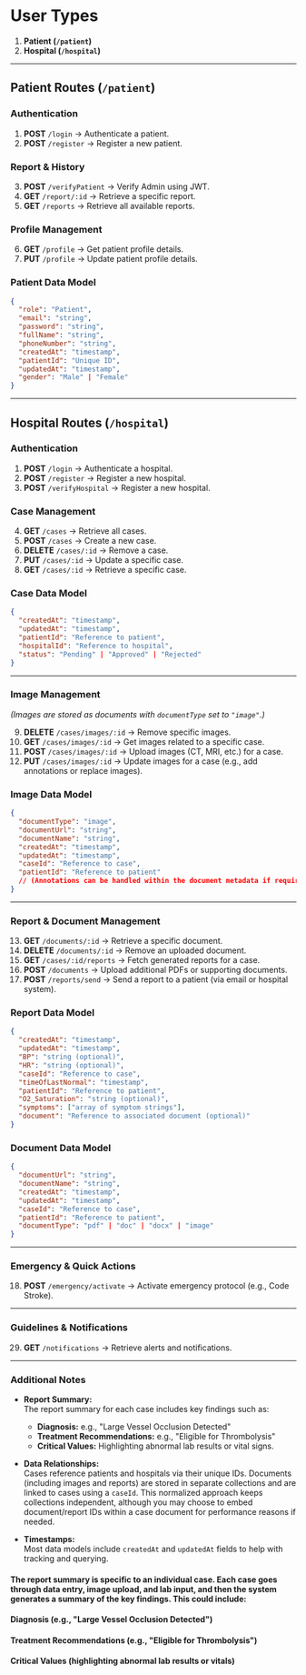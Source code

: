 # **User Types**

1. **Patient (`/patient`)**
2. **Hospital (`/hospital`)**

---

## **Patient Routes (`/patient`)**

### **Authentication**

1. **POST** `/login` → Authenticate a patient.
2. **POST** `/register` → Register a new patient.

### **Report & History**

3. **POST** `/verifyPatient` → Verify Admin using JWT.
4. **GET** `/report/:id` → Retrieve a specific report.
5. **GET** `/reports` → Retrieve all available reports.

### **Profile Management**

6. **GET** `/profile` → Get patient profile details.
7. **PUT** `/profile` → Update patient profile details.

### **Patient Data Model**

```json
{
  "role": "Patient",
  "email": "string",
  "password": "string",
  "fullName": "string",
  "phoneNumber": "string",
  "createdAt": "timestamp",
  "patientId": "Unique ID",
  "updatedAt": "timestamp",
  "gender": "Male" | "Female"
}
```

---

## **Hospital Routes (`/hospital`)**

### **Authentication**

1. **POST** `/login` → Authenticate a hospital.
2. **POST** `/register` → Register a new hospital.
3. **POST** `/verifyHospital` → Register a new hospital.

### **Case Management**

4. **GET** `/cases` → Retrieve all cases.
5. **POST** `/cases` → Create a new case.
6. **DELETE** `/cases/:id` → Remove a case.
7. **PUT** `/cases/:id` → Update a specific case.
8. **GET** `/cases/:id` → Retrieve a specific case.

### **Case Data Model**

```json
{
  "createdAt": "timestamp",
  "updatedAt": "timestamp",
  "patientId": "Reference to patient",
  "hospitalId": "Reference to hospital",
  "status": "Pending" | "Approved" | "Rejected"
}
```

---

### **Image Management**

_(Images are stored as documents with `documentType` set to `"image"`.)_

9. **DELETE** `/cases/images/:id` → Remove specific images.
10. **GET** `/cases/images/:id` → Get images related to a specific case.
11. **POST** `/cases/images/:id` → Upload images (CT, MRI, etc.) for a case.
12. **PUT** `/cases/images/:id` → Update images for a case (e.g., add annotations or replace images).

### **Image Data Model**

```json
{
  "documentType": "image",
  "documentUrl": "string",
  "documentName": "string",
  "createdAt": "timestamp",
  "updatedAt": "timestamp",
  "caseId": "Reference to case",
  "patientId": "Reference to patient"
  // (Annotations can be handled within the document metadata if required.)
}
```

---

### **Report & Document Management**

13. **GET** `/documents/:id` → Retrieve a specific document.
14. **DELETE** `/documents/:id` → Remove an uploaded document.
15. **GET** `/cases/:id/reports` → Fetch generated reports for a case.
16. **POST** `/documents` → Upload additional PDFs or supporting documents.
17. **POST** `/reports/send` → Send a report to a patient (via email or hospital system).

### **Report Data Model**

```json
{
  "createdAt": "timestamp",
  "updatedAt": "timestamp",
  "BP": "string (optional)",
  "HR": "string (optional)",
  "caseId": "Reference to case",
  "timeOfLastNormal": "timestamp",
  "patientId": "Reference to patient",
  "O2_Saturation": "string (optional)",
  "symptoms": ["array of symptom strings"],
  "document": "Reference to associated document (optional)"
}
```

### **Document Data Model**

```json
{
  "documentUrl": "string",
  "documentName": "string",
  "createdAt": "timestamp",
  "updatedAt": "timestamp",
  "caseId": "Reference to case",
  "patientId": "Reference to patient",
  "documentType": "pdf" | "doc" | "docx" | "image"
}
```

---

### **Emergency & Quick Actions**

18. **POST** `/emergency/activate` → Activate emergency protocol (e.g., Code Stroke).

---

### **Guidelines & Notifications**

29. **GET** `/notifications` → Retrieve alerts and notifications.

---

### **Additional Notes**

- **Report Summary:**  
  The report summary for each case includes key findings such as:

  - **Diagnosis:** e.g., "Large Vessel Occlusion Detected"
  - **Treatment Recommendations:** e.g., "Eligible for Thrombolysis"
  - **Critical Values:** Highlighting abnormal lab results or vital signs.

- **Data Relationships:**  
  Cases reference patients and hospitals via their unique IDs. Documents (including images and reports) are stored in separate collections and are linked to cases using a `caseId`. This normalized approach keeps collections independent, although you may choose to embed document/report IDs within a case document for performance reasons if needed.

- **Timestamps:**  
  Most data models include `createdAt` and `updatedAt` fields to help with tracking and querying.

#### The report summary is specific to an individual case. Each case goes through data entry, image upload, and lab input, and then the system generates a summary of the key findings. This could include:

#### Diagnosis (e.g., "Large Vessel Occlusion Detected")

#### Treatment Recommendations (e.g., "Eligible for Thrombolysis")

#### Critical Values (highlighting abnormal lab results or vitals)
